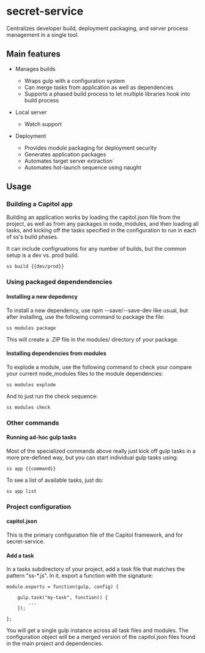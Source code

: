 # secret-service
Centralizes developer build, deployment packaging, and server process management in a single tool.

## Main features

- Manages builds
	- Wraps gulp with a configuration system
	- Can merge tasks from application as well as dependencies
	- Supports a phased build process to let multiple libraries hook into build process

- Local server
	- Watch support

- Deployment
	- Provides module packaging for deployment security
	- Generates application packages
	- Automates target server extraction`
	- Automates hot-launch sequence using naught

## Usage

### Building a Capitol app

Building an application works by loading the capitol.json file from the project, as well as from any packages in node_modules, and then loading all tasks, and kicking off the tasks specified in the configuration to run in each of ss's build phases.

It can include configruations for any number of builds, but the common setup is a dev vs. prod build.

```
ss build {{dev/prod}}
```

### Using packaged dependendencies

#### Installing a new depedency

To install a new dependency, use npm --save/--save-dev like usual, but after installing, use the following command to package the file:
```
ss modules package
```

This will create a .ZIP file in the modules/ directory of your package.

#### Installing dependencies from modules

To explode a module, use the following command to check your compare your current node_modules files to the module dependencies:
```
ss modules explode
```

And to just run the check sequence:
```
ss modules check
```


### Other commands

#### Running ad-hoc gulp tasks

Most of the specialized commands above really just kick off gulp tasks in a more pre-defined way, but you can start individual gulp tasks using:

```
ss app {{command}}
```

To see a list of available tasks, just do:

```
ss app list
```

### Project configuration

#### capitol.json

This is the primary configuration file of the Capitol framework, and for secret-service.

#### Add a task

In a tasks subdirectory of your project, add a task file that matches the pattern "ss-*.js". In it, export a function with the signature:

```
module.exports = function(gulp, config) {

	gulp.task("my-task", function() {
		...
	});

};
```

You will get a single gulp instance across all task files and modules. The configuration object will be a merged version of the capitol.json files found in the main project and dependencies.